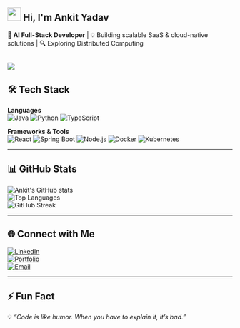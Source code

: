 ## <img src="https://user-images.githubusercontent.com/42378118/110234147-e3259600-7f4e-11eb-95be-0c4047144dea.gif" width="30"> Hi, I'm Ankit Yadav

<!--
**iankityadav/iankityadav** is a ✨ _special_ ✨ repository because its `README.md` (this file) appears on your GitHub profile.

Here are some ideas to get you started:

- 🔭 I’m currently working on Full Stack JAVA
- 🌱 I’m currently learning 
- 👯 I’m looking to collaborate on ...
- 🤔 I’m looking for help with ...
- 💬 Ask me about ...
- 📫 How to reach me: ...
- 😄 Pronouns: ...
- ⚡ Fun fact: ...

  
- 🔭 I’m currently working on AI Agentic Chatbots
- 🌱 I’m currently learning Cloud Computing and Distributed Systems
- 👯 I’m looking to collaborate on Go-lang applications
- 💬 Ask me about web development
- 📫 How to reach me: [LinkedIn](https://www.linkedin.com/in/iankityadav/)

![](https://komarev.com/ghpvc/?username=iankityadav&label=PROFILE+VIEWS&style=for-the-badge)
  
![iankityadav GitHub stats](https://github-readme-stats.vercel.app/api?username=iankityadav&theme=maroongold&show_icons=true)



<h3>Awards</h3>

![trophy](https://github-profile-trophy.vercel.app/?username=iankityadav&theme=onedark)
-->

🚀 **AI Full-Stack Developer** | 💡 Building scalable SaaS & cloud-native solutions | 🔍 Exploring Distributed Computing  

![](https://komarev.com/ghpvc/?username=iankityadav&label=PROFILE+VIEWS&style=for-the-badge)
---

## 🛠️ Tech Stack  

**Languages**  
![Java](https://img.shields.io/badge/Java-ED8B00?style=for-the-badge&logo=java&logoColor=white)
![Python](https://img.shields.io/badge/Python-3776AB?style=for-the-badge&logo=python&logoColor=white)
![TypeScript](https://img.shields.io/badge/TypeScript-007ACC?style=for-the-badge&logo=typescript&logoColor=white)

**Frameworks & Tools**  
![React](https://img.shields.io/badge/React-20232A?style=for-the-badge&logo=react&logoColor=61DAFB)
![Spring Boot](https://img.shields.io/badge/Spring_Boot-6DB33F?style=for-the-badge&logo=springboot&logoColor=white)
![Node.js](https://img.shields.io/badge/Node.js-339933?style=for-the-badge&logo=node-dot-js&logoColor=white)
![Docker](https://img.shields.io/badge/Docker-2496ED?style=for-the-badge&logo=docker&logoColor=white)
![Kubernetes](https://img.shields.io/badge/Kubernetes-326CE5?style=for-the-badge&logo=kubernetes&logoColor=white)

---
<!--

## 📂 Featured Projects  

🔹 [**Report Validator**](https://github.com/yourusername/report-validator)  
A license management & validation engine with plugin support for multiple databases.  

🔹 [**AI Full-Stack Starter**](https://github.com/yourusername/ai-stack)  
Boilerplate for building SaaS products with AI integrations.  

🔹 [**DevOps Dash**](https://github.com/yourusername/devops-dash)  
Monitoring & alerting dashboard for cloud-native apps.  

-->

## 📊 GitHub Stats  

![Ankit's GitHub stats](https://github-readme-stats.vercel.app/api?username=iankityadav&show_icons=true&theme=omni)  
![Top Languages](https://github-readme-stats.vercel.app/api/top-langs/?username=iankityadav&theme=omni&layout=compact)  
![GitHub Streak](https://streak-stats.demolab.com?user=iankityadav&theme=radical)  

---

## 🌐 Connect with Me  

[![LinkedIn](https://img.shields.io/badge/LinkedIn-0A66C2?style=for-the-badge&logo=linkedin&logoColor=white)](https://linkedin.com/in/iankityadav)  
[![Portfolio](https://img.shields.io/badge/Portfolio-000000?style=for-the-badge&logo=vercel&logoColor=white)](https://iankityadav.github.io)  
[![Email](https://img.shields.io/badge/Email-D14836?style=for-the-badge&logo=gmail&logoColor=white)](mailto:1002@ankit.com)  

---

## ⚡ Fun Fact  

💡 *“Code is like humor. When you have to explain it, it’s bad.”*  
